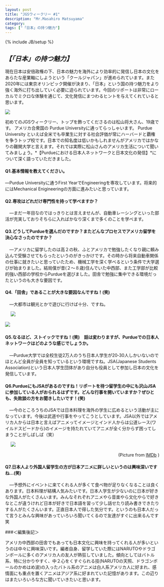 ```yaml
---
layout: post
title: "JGSウィークリー #1"
description: "Mr.Masahiro Matsuyama"
category: 
tags: ["「日本」の持つ魅力"]
---
```

{% include JB/setup %}

## *【「日本」の持つ魅力】*現在日本は安倍政権の下、日本の魅力を海外により効率的に発信し日本の文化をあらたな産業軸にしようという「クールジャパン」が進められています。また2020年には東京オリンピック開催が決まり、「日本」という国の持つ魅力をより強く海外に打ち出していく必要に迫られています。今回のリポートは非常にローカルでミクロな体験を通じて、文化発信にまつわるヒントを与えてくれていると思います。
![]({{site.url}}/assets/uploads/1/matsuyama.png)初めてのJGSウィークリー、トップを飾ってくださるのは松山将大さん、19歳です。 アメリカ合衆国の Purdue Universityに通ってらっしゃいます。 Purdue University といえば全米でも卒業生に対する社会評価が常にハーバードと覇権を争うトップ校です。日本での知名度は低いかもしれませんがアメリカではかなりの難関大学と言えます。それでは実際に松山さんのアメリカ生活について聞いてみましょう。*【Purdueにおける日本人ネットワークと日本文化の発信】*について深く語っていただきました。#### Q1.基本情報を教えてください。―Purdue Universityに通うFirst YearでEngineeringを専攻しています。将来的にはMechanical Enigineeringの方面に進みたいと思っています。#### Q2.専攻はどれだけ専門性を持って学べますか？　―まだ一年目なのではっきりとは言えませんが、自動車レーシングといった部活が充実しておりそちらに入ればかなり深くまで多くのことを学べます。#### Q3.どうしてPurdueを選んだのですか？またどんなプロセスでアメリカ留学を決心なさったのですか？　―アメリカに留学したのは高２の秋、ふとアメリカで勉強したくなり親に頼み込んで受験させてもらったというのがきっかけです。その時から将来自動車関係の仕事に就きたいと思っていたため、機械工学を深く学べるという条件で大学選びが始まりました。結局僕が昔(２～８歳)住んでいた中西部、また工学部が比較的強い西部の学校からPurdueを選びました。田舎で勉強に集中できる環境だったというのも大きな要因です。#### Q4.「田舎」であることが大きな要因なんですね！(笑)　―大都市は観光とかで遊びに行けば十分、ですね。
　
![]({{site.url}}/assets/uploads/1/country.jpg)

![]({{site.url}}/assets/uploads/1/urban.jpg)　#### Q5.なるほど、ストイックですね！(笑)　話は変わりますが、Purdueでの日本人ネットワークはどのような感じでしょうか。　―Purdue大学では全校生徒2万人のうち日本人学生が20‐30人しかいないのでほとんど全員が全員を知っているという環境ですね。JSA(Japanese Students Association)という日本人学生団体があり自分も役員として参加し日本の文化を発信しています。#### Q6.PurdueにもJSAがあるのですね！リポートを待つ留学生の中にも沢山JSAに参加している人がおられるはずです。どんな行事を開いていますか？ぜひとも、失敗談の方をお聞きしたいです！(笑)　―今のところうちのJSAでは日本料理を海外の学生に広めるという活動が主になっています。今後は武道や行事をやってこうとしています。JSA以外ではアメリカ人からは日本と言えばアニメってイメージとインド人からは公道レース(ワイルドスピードから)のイメージを持たれていてアニメが全く分からず困ってしまうことがしばしば（笑）
　
![]({{site.url}}/assets/uploads/1/fastandfurious.jpg)

<div style="text-align: right;">
(Picture from <a href="http://www.imdb.com/title/tt0463985/">IMDb</a> )
</div>
#### Q7.日本人より外国人留学生の方が日本アニメに詳しいというのは興味深いですね…(笑)　―予想外にイベントに来てくれる人が多くて食べ物が足りなくなることは良くあります。日本料理が結構人気みたいです。日本人学生が少ないのに日本が好きな外国人がたくさんいます。みんなそれぞれアニメやら音楽やら文化やらで好きなとこが違うけれど日本が好きで日本語を習って少し話せたり読み書きできたりする人がたくさんいます。正直日本人で得した気分です。というのも日本人だって言うとみんな興味があっていろいろ聞いてくるので友達がすぐに出来るんです笑###＜編集後記＞
アメリカ中西部の田舎でもあっても日本文化に興味を持ってくれる人が多いというのは中々に興味深いです。編者自身、留学していた際にはNARUTOやドラゴンボールに多くのアメリカ人の友人が熱狂していました。傾向としてはバトル系、特に分かりやすく、中２心をくすぐられる技(NARUTOの天照、ドラゴンボールのかめはめ波)の入ったバトル系のアニメは白人系アメリカ人に好まれ、感情面にも重点を置くアニメはアジア系に好まれていた記憶があります。この辺りはまたいろいろな方に聞いていきたいと思います。